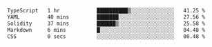 <!--START_SECTION:waka-->

```txt
TypeScript   1 hr            ██████████▒░░░░░░░░░░░░░░   41.25 %
YAML         40 mins         ███████░░░░░░░░░░░░░░░░░░   27.56 %
Solidity     37 mins         ██████▒░░░░░░░░░░░░░░░░░░   25.58 %
Markdown     6 mins          █░░░░░░░░░░░░░░░░░░░░░░░░   04.48 %
CSS          0 secs          ░░░░░░░░░░░░░░░░░░░░░░░░░   00.48 %
```

<!--END_SECTION:waka-->